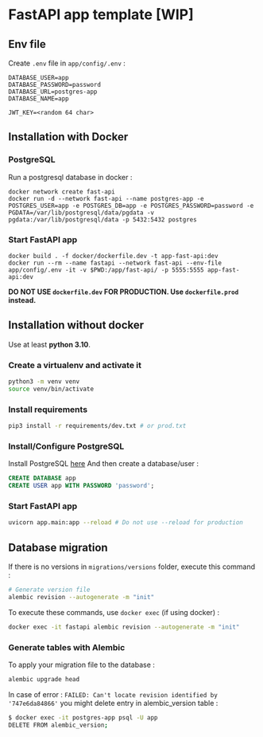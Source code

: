# FastAPI app template [WIP]

## Env file

Create `.env` file in `app/config/.env` :

```text
DATABASE_USER=app
DATABASE_PASSWORD=password
DATABASE_URL=postgres-app
DATABASE_NAME=app

JWT_KEY=<random 64 char>
```

## Installation with Docker

### PostgreSQL

Run a postgresql database in docker :

```docker
docker network create fast-api
docker run -d --network fast-api --name postgres-app -e POSTGRES_USER=app -e POSTGRES_DB=app -e POSTGRES_PASSWORD=password -e PGDATA=/var/lib/postgresql/data/pgdata -v pgdata:/var/lib/postgresql/data -p 5432:5432 postgres
```

### Start FastAPI app

```
docker build . -f docker/dockerfile.dev -t app-fast-api:dev
docker run --rm --name fastapi --network fast-api --env-file app/config/.env -it -v $PWD:/app/fast-api/ -p 5555:5555 app-fast-api:dev
```

**DO NOT USE `dockerfile.dev` FOR PRODUCTION. Use `dockerfile.prod` instead.**

## Installation without docker

Use at least **python 3.10**.

### Create a virtualenv and activate it

```bash
python3 -m venv venv
source venv/bin/activate
```

### Install requirements

```bash
pip3 install -r requirements/dev.txt # or prod.txt
```

### Install/Configure PostgreSQL

Install PostgreSQL [here](https://doc.ubuntu-fr.org/postgresql)
And then create a database/user :

```SQL
CREATE DATABASE app
CREATE USER app WITH PASSWORD 'password';
```

### Start FastAPI app

```bash
uvicorn app.main:app --reload # Do not use --reload for production
```

## Database migration

If there is no versions in `migrations/versions` folder, execute this command :

```bash
# Generate version file
alembic revision --autogenerate -m "init"
```

To execute these commands, use `docker exec` (if using docker) :

```bash
docker exec -it fastapi alembic revision --autogenerate -m "init"
```

### Generate tables with Alembic

To apply your migration file to the database : 
```bash
alembic upgrade head
```

In case of error : `FAILED: Can't locate revision identified by '747e6da84866'` you might delete entry in alembic_version table :

```bash
$ docker exec -it postgres-app psql -U app
DELETE FROM alembic_version;
```
